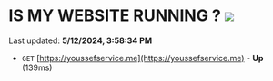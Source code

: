 # IS MY WEBSITE RUNNING ? [![](https://img.shields.io/static/v1?label=Sponsor&message=%E2%9D%A4&logo=GitHub&color=%23fe8e86)](https://github.com/sponsors/<username>)

Last updated: **5/12/2024, 3:58:34 PM**

- `GET` [https://youssefservice.me](https://youssefservice.me) - **Up** (139ms)
